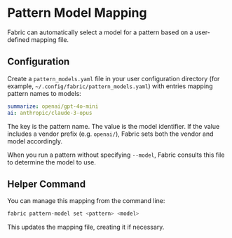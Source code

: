 # Pattern Model Mapping

Fabric can automatically select a model for a pattern based on a user-defined mapping file.

## Configuration

Create a `pattern_models.yaml` file in your user configuration directory (for example, `~/.config/fabric/pattern_models.yaml`) with entries mapping pattern names to models:

```yaml
summarize: openai/gpt-4o-mini
ai: anthropic/claude-3-opus
```

The key is the pattern name. The value is the model identifier. If the value includes a vendor prefix (e.g. `openai/`), Fabric sets both the vendor and model accordingly.

When you run a pattern without specifying `--model`, Fabric consults this file to determine the model to use.

## Helper Command

You can manage this mapping from the command line:

```bash
fabric pattern-model set <pattern> <model>
```

This updates the mapping file, creating it if necessary.
